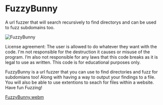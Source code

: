 # FuzzyBunny
A url fuzzer that will search recursively to find directorys and can be used to fuzz subdomains too.

![FuzzyBunny](https://github.com/user-attachments/assets/8639b18c-7b62-4aa8-b508-719fc7c41e5a)

License agreement: The user is allowed to do whatever they want with the code. I'm not responsible for the destruction it causes or misuse of the program. I’m also not responsible for any laws that this code breaks as it is legal to use as written. This code is for educational purposes only.


FuzzyBunny is a url fuzzer that you can use to find directories and fuzz for subdomians too! Along with having a way to output your findings to a file. You will also be able to use extentions to seach for files within a website. Have fun Fuzzing!

[FuzzyBunny.webm](https://github.com/user-attachments/assets/c931b0be-20f2-4e8d-93b0-90f360574e18)
